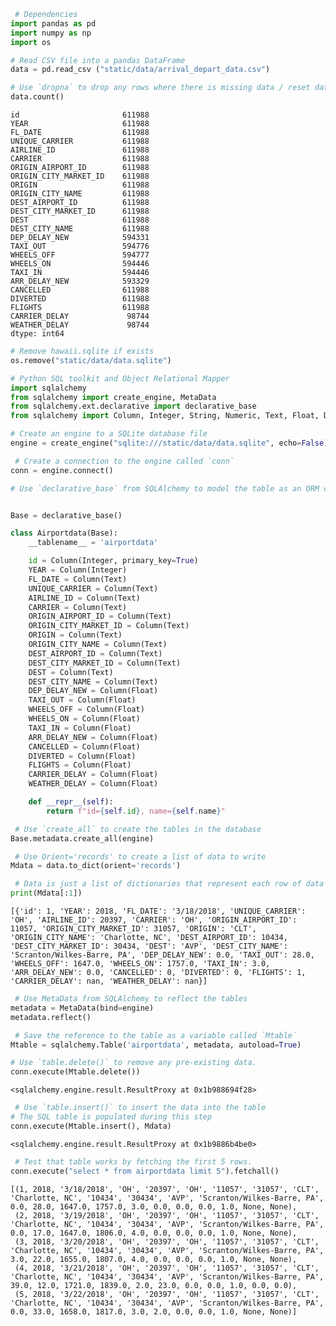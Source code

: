 

```python
 # Dependencies
import pandas as pd
import numpy as np
import os
```


```python
# Read CSV file into a pandas DataFrame
data = pd.read_csv ("static/data/arrival_depart_data.csv")
```


```python
# Use `dropna` to drop any rows where there is missing data / reset data
data.count()
```




    id                       611988
    YEAR                     611988
    FL_DATE                  611988
    UNIQUE_CARRIER           611988
    AIRLINE_ID               611988
    CARRIER                  611988
    ORIGIN_AIRPORT_ID        611988
    ORIGIN_CITY_MARKET_ID    611988
    ORIGIN                   611988
    ORIGIN_CITY_NAME         611988
    DEST_AIRPORT_ID          611988
    DEST_CITY_MARKET_ID      611988
    DEST                     611988
    DEST_CITY_NAME           611988
    DEP_DELAY_NEW            594331
    TAXI_OUT                 594776
    WHEELS_OFF               594777
    WHEELS_ON                594446
    TAXI_IN                  594446
    ARR_DELAY_NEW            593329
    CANCELLED                611988
    DIVERTED                 611988
    FLIGHTS                  611988
    CARRIER_DELAY             98744
    WEATHER_DELAY             98744
    dtype: int64




```python
# Remove hawaii.sqlite if exists
os.remove("static/data/data.sqlite")
```


```python
# Python SQL toolkit and Object Relational Mapper
import sqlalchemy
from sqlalchemy import create_engine, MetaData
from sqlalchemy.ext.declarative import declarative_base
from sqlalchemy import Column, Integer, String, Numeric, Text, Float, Date
```


```python
# Create an engine to a SQLite database file
engine = create_engine("sqlite:///static/data/data.sqlite", echo=False)
```


```python
 # Create a connection to the engine called `conn`
conn = engine.connect()
```


```python
# Use `declarative_base` from SQLAlchemy to model the table as an ORM class


Base = declarative_base()

class Airportdata(Base):
    __tablename__ = 'airportdata'

    id = Column(Integer, primary_key=True)
    YEAR = Column(Integer)
    FL_DATE = Column(Text)
    UNIQUE_CARRIER = Column(Text)
    AIRLINE_ID = Column(Text)
    CARRIER = Column(Text)
    ORIGIN_AIRPORT_ID = Column(Text)
    ORIGIN_CITY_MARKET_ID = Column(Text)
    ORIGIN = Column(Text)
    ORIGIN_CITY_NAME = Column(Text)
    DEST_AIRPORT_ID = Column(Text)
    DEST_CITY_MARKET_ID = Column(Text)
    DEST = Column(Text)
    DEST_CITY_NAME = Column(Text)
    DEP_DELAY_NEW = Column(Float)
    TAXI_OUT = Column(Float)
    WHEELS_OFF = Column(Float)
    WHEELS_ON = Column(Float)
    TAXI_IN = Column(Float)
    ARR_DELAY_NEW = Column(Float)
    CANCELLED = Column(Float)
    DIVERTED = Column(Float)
    FLIGHTS = Column(Float)
    CARRIER_DELAY = Column(Float)
    WEATHER_DELAY = Column(Float)

    def __repr__(self):
        return f"id={self.id}, name={self.name}"
```


```python
 # Use `create_all` to create the tables in the database
Base.metadata.create_all(engine)
```


```python
 # Use Orient='records' to create a list of data to write
Mdata = data.to_dict(orient='records')
```


```python
 # Data is just a list of dictionaries that represent each row of data
print(Mdata[:1])
```

    [{'id': 1, 'YEAR': 2018, 'FL_DATE': '3/18/2018', 'UNIQUE_CARRIER': 'OH', 'AIRLINE_ID': 20397, 'CARRIER': 'OH', 'ORIGIN_AIRPORT_ID': 11057, 'ORIGIN_CITY_MARKET_ID': 31057, 'ORIGIN': 'CLT', 'ORIGIN_CITY_NAME': 'Charlotte, NC', 'DEST_AIRPORT_ID': 10434, 'DEST_CITY_MARKET_ID': 30434, 'DEST': 'AVP', 'DEST_CITY_NAME': 'Scranton/Wilkes-Barre, PA', 'DEP_DELAY_NEW': 0.0, 'TAXI_OUT': 28.0, 'WHEELS_OFF': 1647.0, 'WHEELS_ON': 1757.0, 'TAXI_IN': 3.0, 'ARR_DELAY_NEW': 0.0, 'CANCELLED': 0, 'DIVERTED': 0, 'FLIGHTS': 1, 'CARRIER_DELAY': nan, 'WEATHER_DELAY': nan}]
    


```python
 # Use MetaData from SQLAlchemy to reflect the tables
metadata = MetaData(bind=engine)
metadata.reflect()
```


```python
 # Save the reference to the table as a variable called `Mtable` 
Mtable = sqlalchemy.Table('airportdata', metadata, autoload=True)
```


```python
# Use `table.delete()` to remove any pre-existing data.
conn.execute(Mtable.delete()) 

```




    <sqlalchemy.engine.result.ResultProxy at 0x1b988694f28>




```python
 # Use `table.insert()` to insert the data into the table
# The SQL table is populated during this step
conn.execute(Mtable.insert(), Mdata)
```




    <sqlalchemy.engine.result.ResultProxy at 0x1b9886b4be0>




```python
 # Test that table works by fetching the first 5 rows. 
conn.execute("select * from airportdata limit 5").fetchall()
```




    [(1, 2018, '3/18/2018', 'OH', '20397', 'OH', '11057', '31057', 'CLT', 'Charlotte, NC', '10434', '30434', 'AVP', 'Scranton/Wilkes-Barre, PA', 0.0, 28.0, 1647.0, 1757.0, 3.0, 0.0, 0.0, 0.0, 1.0, None, None),
     (2, 2018, '3/19/2018', 'OH', '20397', 'OH', '11057', '31057', 'CLT', 'Charlotte, NC', '10434', '30434', 'AVP', 'Scranton/Wilkes-Barre, PA', 0.0, 17.0, 1647.0, 1806.0, 4.0, 0.0, 0.0, 0.0, 1.0, None, None),
     (3, 2018, '3/20/2018', 'OH', '20397', 'OH', '11057', '31057', 'CLT', 'Charlotte, NC', '10434', '30434', 'AVP', 'Scranton/Wilkes-Barre, PA', 3.0, 22.0, 1655.0, 1807.0, 4.0, 0.0, 0.0, 0.0, 1.0, None, None),
     (4, 2018, '3/21/2018', 'OH', '20397', 'OH', '11057', '31057', 'CLT', 'Charlotte, NC', '10434', '30434', 'AVP', 'Scranton/Wilkes-Barre, PA', 39.0, 12.0, 1721.0, 1839.0, 2.0, 23.0, 0.0, 0.0, 1.0, 0.0, 0.0),
     (5, 2018, '3/22/2018', 'OH', '20397', 'OH', '11057', '31057', 'CLT', 'Charlotte, NC', '10434', '30434', 'AVP', 'Scranton/Wilkes-Barre, PA', 0.0, 33.0, 1658.0, 1817.0, 3.0, 2.0, 0.0, 0.0, 1.0, None, None)]


